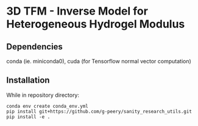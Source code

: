 # 3D TFM - Inverse Model for Heterogeneous Hydrogel Modulus

## Dependencies

conda (ie. miniconda0), cuda (for Tensorflow normal vector computation)

## Installation

While in repository directory:

```
conda env create conda_env.yml
pip install git+https://github.com/g-peery/sanity_research_utils.git
pip install -e .
```

